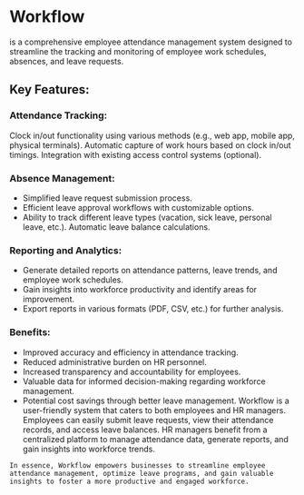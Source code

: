 # Workflow
is a comprehensive employee attendance management system designed to streamline the tracking and monitoring of employee work schedules, absences, and leave requests.

## Key Features:

### Attendance Tracking:
Clock in/out functionality using various methods (e.g., web app, mobile app, physical terminals).
Automatic capture of work hours based on clock in/out timings.
Integration with existing access control systems (optional).
### Absence Management:
* Simplified leave request submission process.
* Efficient leave approval workflows with customizable options.
* Ability to track different leave types (vacation, sick leave, personal leave, etc.).
Automatic leave balance calculations.
### Reporting and Analytics:
* Generate detailed reports on attendance patterns, leave trends, and employee work schedules.
* Gain insights into workforce productivity and identify areas for improvement.
* Export reports in various formats (PDF, CSV, etc.) for further analysis.
### Benefits:
* Improved accuracy and efficiency in attendance tracking.
* Reduced administrative burden on HR personnel.
* Increased transparency and accountability for employees.
* Valuable data for informed decision-making regarding workforce management.
* Potential cost savings through better leave management.
Workflow is a user-friendly system that caters to both employees and HR managers. Employees can easily submit leave requests, view their attendance records, and access leave balances. HR managers benefit from a centralized platform to manage attendance data, generate reports, and gain insights into workforce trends.
```
In essence, Workflow empowers businesses to streamline employee attendance management, optimize leave programs, and gain valuable insights to foster a more productive and engaged workforce.
